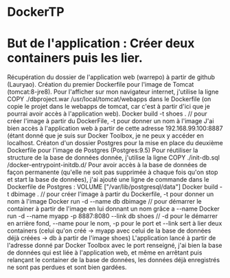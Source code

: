 # DockerTP

# But de l'application : Créer deux containers puis les lier.

Récupération du dossier de l'application web (warrepo) à partir de github (Lauryao).
Création du premier Dockerfile pour l'image de Tomcat (tomcat:8-jre8). 
Pour l'afficher sur mon navigateur internet, j'utilise la ligne COPY ./dbproject.war /usr/local/tomcat/webapps dans le Dockerfile (on       copie le projet dans le webapps de tomcat, car c'est à partir d'ici que je pourrai avoir accès à l'application web).
Docker build -t shoes .  // pour créer l'image à partir du DockerFile, -t pour donner un nom à l'image
J'ai bien accès à l'application web à partir de cette adresse 192.168.99.100:8887 (étant donné que je suis sur Docker Toolbox, je ne peux   y accéder en localhost.
Créaton d'un dossier Postgres pour la mise en place du deuxième Dockerfile pour l'image de Postgres (Postgres:9.5)
Pour réutiliser la structure de la base de données donnée, j'utilise la ligne COPY ./init-db.sql /docker-entrypoint-initdb.d/
Pour avoir accès à la base de données de façon permanente (qu'elle ne soit pas supprimée à chaque fois qu'on stop et start la base de données), j'ai ajouté une ligne de commande dans le Dockerfile de Postgres : VOLUME ["/var/lib/postgresql/data"]
Docker build -t dbimage .   // pour créer l'image à partir du Dockerfile, -t pour donner un nom à l'image
Docker run -d --name db dbimage  // pour démarrer le container à partir de l'image en lui donnant un nom grâce a --name 
Docker run -d --name myapp -p 8887:8080 --link db shoes   // -d pour le démarrer en arrière fond, --name pour le nom, -p pour le port et --link sert à lier deux containers (celui qu'on créé -> myapp avec celui de la base de données déjà créées -> db à partir de l'image shoes)
L'application lancé à partir de l'adresse donné par Docker Toolbox avec le port renseigné, j'ai bien la base de données qui est liée à l'application web, et même en arrêtant puis relançant le container de la base de données, les données déjà enregistrés ne sont pas perdues et sont bien gardées.



